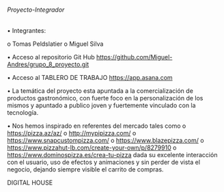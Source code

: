 ###### Proyecto-Integrador
• Integrantes: 
 
o Tomas Peldslatier
o Miguel Silva

• Acceso al repositorio Git Hub https://github.com/Miguel-Andres/grupo_8_proyecto.git

 • Acceso al TABLERO DE TRABAJO https://app.asana.com

• La temática del proyecto esta apuntada a la comercialización de productos gastronómico, con fuerte foco en la personalización de los mismos y apuntado a publico joven y fuertemente vinculado con la tecnología.

• Nos hemos inspirado en referentes del mercado tales como o 
https://pizza.az/az/ 
o http://mypipizza.com/
o https://www.snapcustompizza.com/ o
https://www.blazepizza.com/ 
o https://www.pizzahut-lb.com/create-your-own/p/8279910
o https://www.dominospizza.es/crea-tu-pizza 
dada su excelente interacción con el usuario, uso de efectos y animaciones y sin perder de vista el negocio, dejando siempre visible el carrito de compras.

DIGITAL HOUSE
